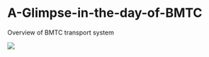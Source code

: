 # A-Glimpse-in-the-day-of-BMTC
Overview of BMTC transport system

<div class='tableauPlaceholder' id='viz1570517730697' style='position: relative'><noscript><a href='#'><img alt=' ' src='https:&#47;&#47;public.tableau.com&#47;static&#47;images&#47;S3&#47;S37M8DTPR&#47;1_rss.png' style='border: none' /></a></noscript><object class='tableauViz'  style='display:none;'><param name='host_url' value='https%3A%2F%2Fpublic.tableau.com%2F' /> <param name='embed_code_version' value='3' /> <param name='path' value='shared&#47;S37M8DTPR' /> <param name='toolbar' value='yes' /><param name='static_image' value='https:&#47;&#47;public.tableau.com&#47;static&#47;images&#47;S3&#47;S37M8DTPR&#47;1.png' /> <param name='animate_transition' value='yes' /><param name='display_static_image' value='yes' /><param name='display_spinner' value='yes' /><param name='display_overlay' value='yes' /><param name='display_count' value='yes' /></object></div>                <script type='text/javascript'>                    var divElement = document.getElementById('viz1570517730697');                    var vizElement = divElement.getElementsByTagName('object')[0];                    if ( divElement.offsetWidth > 800 ) { vizElement.style.width='1200px';vizElement.style.height='1550px';} else if ( divElement.offsetWidth > 500 ) { vizElement.style.width='1200px';vizElement.style.height='1550px';} else { vizElement.style.width='100%';vizElement.style.height='2250px';}                     var scriptElement = document.createElement('script');                    scriptElement.src = 'https://public.tableau.com/javascripts/api/viz_v1.js';                    vizElement.parentNode.insertBefore(scriptElement, vizElement);                </script>
